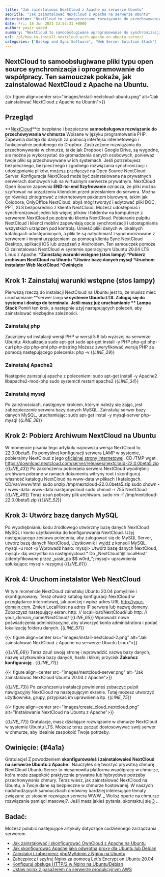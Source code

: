 ```yaml
---
title: "Jak zainstalować NextCloud z Apache na serwerze Ubuntu" 
seoTitle: "Jak zainstalować NextCloud z Apache na serwerze Ubuntu" 
description: "NextCloud to samooprzeznane rozwiązanie do przechowywania w chmurze open source napisane w PHP. W tym artykule pokaże, jak zainstalować NextCloud z Apache na Ubuntu." 
date: Fri, 18 Jun 2021 13:53:31 +0000
author: yasir saeed
summary: "NextCloud to samoobsługiwane oprogramowanie do synchronizacji i współpracy plików open source. Ten samouczek pokaże, jak zainstalować NextCloud z Apache na Ubuntu." 
url: /pl/how-to-install-nextcloud-with-apache-on-ubuntu-server/
categories: ['Backup and Sync Software', 'Web Server Solution Stack']
---
```


## NextCloud to samoobsługiwane pliki typu open source synchronizacja i oprogramowanie do współpracy. Ten samouczek pokaże, jak zainstalować NextCloud z Apache na Ubuntu.

{{< figure align=center src="images/install-nextcloud-ubuntu.png" alt="Jak zainstalować NextCloud z Apache na Ubuntn">}}


## **Przegląd**
**[NextCloud][1]**to bezpłatne i bezpieczne  **samoobsługowe rozwiązanie do przechowywania w chmurze**   Wpisane w języku programowania PHP. Zapewnia dostęp do danych za pomocą interfejsu internetowego i funkcjonalnie podobnego do Dropbox. Zastrzeżone rozwiązania do przechowywania w chmurze, takie jak Dropbox i Google Drive, są wygodne, ale można je wykorzystać do gromadzenia danych osobowych, ponieważ twoje pliki są przechowywane w ich systemach. Jeśli potrzebujesz bezpiecznego, bezpiecznego i zgodnego rozwiązania synchronizacji i udostępniania plików, możesz przełączyć na Open Source NextCloud Server. Konfiguracja NextCloud może być zainstalowana na prywatnych serwerach domowych lub na wirtualnym serwerze prywatnym.
NextCloud Open Source zapewnia **END-to-end Szyfrowanie**  oznacza, że ​​pliki można szyfrować na urządzeniu klienckim przed przesłaniem do serwera. Można go również zintegrować z internetowym pakietem biurowym, takim jak Colobora, OnlyOffice NextCloud, abyś mógł tworzyć i edytować pliki DOC, PPT, XLS bezpośrednio z klienta NextCloud. Możesz udostępniać i synchronizować jeden lub więcej plików i folderów na komputerze z serwerem NextCloud po pobraniu klienta NextCloud. Pobieranie pulpitu NextCloud i klienci mobilni zapewniają opcje synchronizacji i udostępniania wszystkich urządzeń pod kontrolą. Umieść pliki danych w lokalnych katalogach udostępnionych, a pliki te są natychmiast zsynchronizowane z serwerem i innymi urządzeniami za pomocą klienta Sync NextCloud Desktop, aplikacji iOS lub urządzeń z Androidem.
Ten samouczek pomoże Ci zainstalować NextCloud w systemie operacyjnym Ubuntu 20.04 LTS Linux z Apache.
  ***Zainstaluj warunki wstępne (stos lampy)** 
  ***Pobierz archiwum NextCloud na Ubuntu** 
  ***Utwórz bazę danych mysql** 
  ***Uruchom instalator Web NextCloud** 
  ***Owinięcie** 

## Krok 1: Zainstaluj warunki wstępne (stos lampy)
Pierwszą rzeczą do instalacji NextCloud na Ubuntu jest to, że musisz mieć uruchamianie **serwer lamp  **w systemie Ubuntu LTS. Zaloguj się do systemu i dostęp do terminalu. Jeśli masz już uruchamianie **  Lampa Stack**  Pomiń ten krok, a następnie użyj następujących poleceń, aby zainstalować niezbędne zależności.

### Zainstaluj php
Zacznijmy od instalacji wersji PHP w wersji 5.6 lub wyższej na serwerze Ubuntu:
Aktualizacja sudo apt-get
sudo apt-get install -y PHP php-gd php-curl php-zip php-xml php-mbstring
Możesz zweryfikować wersję PHP za pomocą następującego polecenia:
php -v
{{_LINE_29_}}

### Zainstaluj Apache2
Następnie zainstaluj apache z poleceniem:
sudo apt-get install -y Apache2 libapache2-mod-php
sudo systemctl restart apache2
{{_LINE_34_}}

### Zainstaluj mysql
Po zależnościach, następnym krokiem, którym należy się zająć, jest zabezpieczenie serwera bazy danych MySQL. Zainstaluj serwer bazy danych MySQL, uruchamiając:
sudo apt-get instal -y mysql-server php-mysql
{{_LINE_38_}}

## Krok 2: Pobierz Archiwum NextCloud na Ubuntu
W momencie pisania tego artykułu najnowsza wersja NextCloud to 22.0.0beta5. Po pomyślnej konfiguracji serwera LAMP w systemie, pobierajmy NextCloud z jego [oficjalnej strony internetowej][2].
CD /TMP
wget https://download.nextcloud.com/server/releases/nextcloud-22.0.0beta5.zip
{{_LINE_43_}}
Po zakończeniu pobierania serwera NextCloud wyodrębnij archiwum pobrane w ramach dokumentu witryny root i skonfiguruj własność katalogu NextCloud na www-data w plikach i katalogach.
CD/var/www/html
sudo unzip /tmp/nextcloud-22.0.0beta5.zip
sudo chown -r www-data: www-data następnycloud
sudo chmod -r 755 NextCloud
{{_LINE_49_}}
Teraz usuń pobrany plik archiwum.
sudo rm -f /tmp/nextcloud-22.0.0beta5.zip
{{_LINE_52_}}

## Krok 3: Utwórz bazę danych MySQL
Po wyodrębnianiu kodu źródłowego utwórzmy bazę danych NextCloud MySQL i konto użytkownika do konfigurowania NextCloud. Użyj następującego zestawu polecenia, aby zalogować się do MySQL Server, utwórz bazę danych NextCloud, Użytkownik i wyjdź z konsoli MySQL.
mysql -u root -p
Wprowadź hasło:
mysql> Utwórz bazę danych NextCloud;
mysql> daj wszystko na następnycloud.* Do „NextCloud”@'localHost' zidentyfikowane przez „yasir_pa $$ w0rd_”;
mysql> uprawnienia spłukające;
mysql> rezygnuj
{{_LINE_61_}}

## Krok 4: Uruchom instalator Web NextCloud
W tym momencie NextCloud zainstaluj Ubuntu 20.04 pomyślnie i skonfigurowany. Teraz otwórz katalog konfiguracji NextCloud w przeglądarce internetowej, jak poniżej i wpisz adres URL http://your-domain.com. Zmień LocalHost na adres IP serwera lub nazwę domeny. Zobaczysz następujący ekran:
http: // localHost/NextCloud/lub http: // your_domain_name/NextCloud/
{{_LINE_65_}}
Wprowadź nowe poświadczenia administracyjne, aby utworzyć konto administratora i podać lokalizację folderu danych.
{{_LINE_67_}}

{{< figure align=center src="images/install-nextcloud-2.png" alt="Jak zainstalować NextCloud z Apache na serwerze Ubuntu Linux">}}

{{_LINE_69_}}
Teraz zsuń swoją stronę i wprowadzić nazwę bazy danych, nazwę użytkownika bazy danych, hasło i kliknij przycisk **Zakończ konfigurację** .
{{_LINE_71_}}

{{< figure align=center src="images/nextcloud-server.png" alt="Jak zainstalować NextCloud Ubuntu 20.04 z Apache">}}

{{_LINE_73_}}
Po zakończeniu instalacji powinieneś zobaczyć pulpit nawigacyjny NextCloud na następującym ekranie. Tutaj możesz utworzyć użytkownika, grupy, przypisać im uprawnienia itp.
{{_LINE_75_}}

{{< figure align=center src="images/create_cloud_nextcloud.png" alt="Instalowanie NextCloud na Ubuntu z Apache">}}

{{_LINE_77_}}
Gratulacje, masz działające rozwiązanie w chmurze NextCloud w systemie Ubuntu LTS. Możesz teraz zacząć dostosowywać swój serwer w chmurze, aby idealnie zaspokoić Twoje potrzeby.

## **Owinięcie:** {#4a1a}
Gratulacje! Z powodzeniem **skonfigurowałeś i zainstalowałeś NextCloud na serwerze Ubuntu z Apache** . Nauczyłeś się tworzyć prywatną chmurę. NextCloud Ubuntu Server to niesamowita platforma współpracy w chmurze, która może zaspokoić praktycznie prywatne lub hybrydowe potrzeby przechowywania chmury. Teraz wiesz, jak zainstalować NextCloud na Ubuntu, a Twoje dane są bezpieczne w chmurze hostowanej. W naszych nadchodzących samouczkach omówimy bardziej interesujące tematy związane ze stosami rozwiązań serwera WWW.
_ Wolisz oparte na chmurze rozwiązanie pamięci masowej?. Jeśli masz jakieś pytania, skontaktuj się [3] ._

## Badać:
Możesz polubić następujące artykuły dotyczące codziennego zarządzania serwerem.
  * [Jak zainstalować i skonfigurować OwnCloud z Apache na Ubuntu][4]
  * [Jak skonfigurować Apache jako odwrotną proxy dla Ubuntu lub Debian][5]
  * [Zainstaluj i zabezpiecz phpMyAdmin z Nginx na Ubuntu][6]
  * [Zabezpiecz i szyfruj Nginx za pomocą Let's Encrypt on Ubuntu 20.04][7]
  * [Konfiguruj obsługę HTTP/2 w Nginx na Ubuntu/Debian][8]
  * [Ustaw nginx z pasażerem na serwerze produkcyjnym AWS][9]

  
[1]: https://nextcloud.com/
[2]: https://nextcloud.com/install/
[3]: mailto:yasir.saeed@aspose.com
[4]: https://blog.containerize.com/backup-and-sync-software/how-to-install-and-configure-owncloud-with-apache-on-ubuntu/
[5]: https://blog.containerize.com/web-server-solution-stack/how-to-configure-apache-as-a-reverse-proxy-for-ubuntudebian/
[6]: https://blog.containerize.com/web-server-solution-stack/how-to-install-and-secure-phpmyadmin-with-nginx-on-ubuntu/
[7]: https://blog.containerize.com/web-server-solution-stack/how-to-secure-nginx-with-letsencrypt-on-ubuntu-20-04/
[8]: https://blog.containerize.com/web-server-solution-stack/how-to-configure-http2-support-in-nginx-on-ubuntudebian/
[9]: https://blog.containerize.com/web-server-solution-stack/how-to-setup-nginx-with-passenger-on-aws-production-server/
